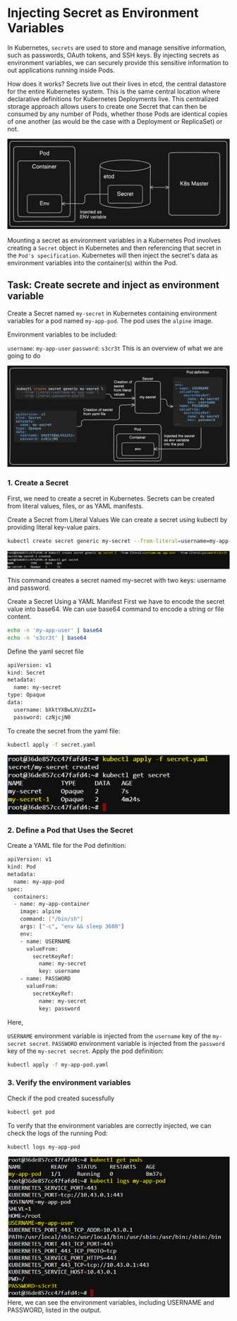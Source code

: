# Injecting Secret as Environment Variables
In Kubernetes, `secrets` are used to store and manage sensitive information, such as passwords, OAuth tokens, and SSH keys. By injecting secrets as environment variables, we can securely provide this sensitive information to out applications running inside Pods.

How does it works?
Secrets live out their lives in etcd, the central datastore for the entire Kubernetes system. This is the same central location where declarative definitions for Kubernetes Deployments live. This centralized storage approach allows users to create one Secret that can then be consumed by any number of Pods, whether those Pods are identical copies of one another (as would be the case with a Deployment or ReplicaSet) or not.

![alt text](images/image-1.png)

Mounting a secret as environment variables in a Kubernetes Pod involves creating a `Secret` object in Kubernetes and then referencing that secret in the `Pod's specification`. Kubernetes will then inject the secret's data as environment variables into the container(s) within the Pod.

## Task: Create secrete and inject as environment variable
Create a Secret named `my-secret` in Kubernetes containing environment variables for a pod named `my-app-pod`. The pod uses the `alpine` image.

Environment variables to be included:

`username`: `my-app-user`
`password`: `s3cr3t`
This is an overview of what we are going to do

![alt text](images/image-2.png)

### 1. Create a Secret
First, we need to create a secret in Kubernetes. Secrets can be created from literal values, files, or as YAML manifests.

Create a Secret from Literal Values
We can create a secret using kubectl by providing literal key-value pairs.
```sh
kubectl create secret generic my-secret --from-literal=username=my-app-user --from-literal=password=s3cr3t
```
![alt text](images/image-3.png)

This command creates a secret named my-secret with two keys: username and password.

Create a Secret Using a YAML Manifest
First we have to encode the secret value into base64. We can use base64 command to encode a string or file content.
```sh
echo -n 'my-app-user' | base64
echo -n 's3cr3t' | base64
```
Define the yaml secret file
```sh
apiVersion: v1
kind: Secret
metadata:
  name: my-secret
type: Opaque
data:
  username: bXktYXBwLXVzZXI=
  password: czNjcjN0      
``` 
To create the secret from the yaml file:
```sh
kubectl apply -f secret.yaml
```
![alt text](images/image-4.png)
### 2. Define a Pod that Uses the Secret
Create a YAML file for the Pod definition:
```sh
apiVersion: v1
kind: Pod
metadata:
  name: my-app-pod
spec:
  containers:
  - name: my-app-container
    image: alpine
    command: ["/bin/sh"]
    args: ["-c", "env && sleep 3600"]
    env:
    - name: USERNAME
      valueFrom:
        secretKeyRef:
          name: my-secret
          key: username
    - name: PASSWORD
      valueFrom:
        secretKeyRef:
          name: my-secret
          key: password
```
Here,

`USERNAME` environment variable is injected from the `username` key of the `my-secret secret`.
`PASSWORD` environment variable is injected from the `password` key of the `my-secret secret`.
Apply the pod definition:
```sh
kubectl apply -f my-app-pod.yaml
```
### 3. Verify the environment variables
Check if the pod created sucessfully
```sh
kubectl get pod
```
To verify that the environment variables are correctly injected, we can check the logs of the running Pod:
```sh
kubectl logs my-app-pod
```
![alt text](images/image-5.png)
Here, we can see the environment variables, including USERNAME and PASSWORD, listed in the output.